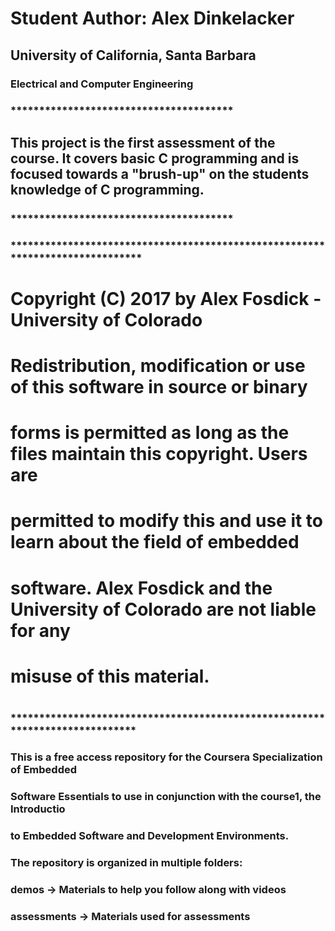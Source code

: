 # Student Author: Alex Dinkelacker
## University of California, Santa Barbara
### Electrical and Computer Engineering
### ***************************************
## This project is the first assessment of the course. It covers basic C programming and is focused towards a "brush-up" on the students knowledge of C programming.
### ***************************************
### ******************************************************************************
# Copyright (C) 2017 by Alex Fosdick - University of Colorado
#
# Redistribution, modification or use of this software in source or binary
# forms is permitted as long as the files maintain this copyright. Users are
# permitted to modify this and use it to learn about the field of embedded
# software. Alex Fosdick and the University of Colorado are not liable for any
# misuse of this material.
#
### *****************************************************************************


### This is a free access repository for the Coursera Specialization of Embedded
### Software Essentials to use in conjunction with the course1, the Introductio
### to Embedded Software and Development Environments.

### The repository is organized in multiple folders:
###      demos -> Materials to help you follow along with videos
###      assessments -> Materials used for assessments


